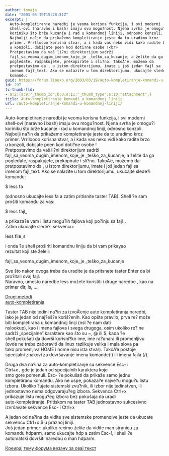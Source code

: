 ```yaml
---
author: tomaja
date: "2003-03-19T15:28:51Z"
excerpt: |
  Auto-kompletiranje naredbi je veoma korisna funkcija, i svi moderni
  shell-ovi (naravno i bash) imaju ovu mogu?nost. Njena svrha je omogu?i
  koriniku što brže kucanje i rad u komandnoj liniji, odnosno konzoli.
  Najbolji na?in da prikažemo kompletiranje jeste da to uradimo kroz
  primer. Vrrlloooo korisna stvar, a i kada vas neko vidi kako radite brzo
  u konzoli, dobijate poen kod doti?ne osobe !<br>
  Pretpostavimo da vaš li?ni direktorijum sadrži
  fajl_sa_veoma_dugim_imenom_koje_je _teško_za_kucanje, a želite da ga
  pogledate, raspakujete, prekopirate i sli?no. TakoÄ‘e, možemo da
  pretpostavimo da , u istom direktorijumu, imate i još jedan fajl sa
  imenom fajl_text. Ako se nalazite u tom direktorijumu, ukucajte slede?i
  komandu:
guid: https://forum.linuxo.org/2003/03/19/auto-kompletiranje-komandi-u-komandnoj-liniji/
id: 297
tc-thumb-fld:
- a:2:{s:9:"_thumb_id";b:0;s:11:"_thumb_type";s:10:"attachment";}
title: Auto-kompletiranje komandi u komandnoj liniji
url: /auto-kompletiranje-komandi-u-komandnoj-liniji/
---
```

Auto-kompletiranje naredbi je veoma korisna funkcija, i svi moderni  
shell-ovi (naravno i bash) imaju ovu mogu?nost. Njena svrha je omogu?i  
koriniku što brže kucanje i rad u komandnoj liniji, odnosno konzoli.  
Najbolji na?in da prikažemo kompletiranje jeste da to uradimo kroz  
primer. Vrrlloooo korisna stvar, a i kada vas neko vidi kako radite brzo  
u konzoli, dobijate poen kod doti?ne osobe !  
Pretpostavimo da vaš li?ni direktorijum sadrži  
fajl\_sa\_veoma\_dugim\_imenom\_koje\_je \_teško\_za_kucanje, a želite da ga  
pogledate, raspakujete, prekopirate i sli?no. TakoÄ‘e, možemo da  
pretpostavimo da , u istom direktorijumu, imate i još jedan fajl sa  
imenom fajl_text. Ako se nalazite u tom direktorijumu, ukucajte slede?i  
komandu:<!--break-->

  
$ less fa<TAB>

(odnosno ukucajte less fa a zatim pritisnite taster TAB). Shell ?e sam  
prošiti komandu za vas:

$ less fajl_

a prikaza?e vam i listu mogu?ih fajlova koji po?inju sa fajl_.  
Zatim ukucajte slede?i sekvencu:

less file_s<TAB>

i onda ?e shell proširiti komandnu liniju da bi vam prikayao  
rezultat koji ste želeli:

fajl\_sa\_veoma\_dugim\_imenom\_koje\_je \_teško\_za_kucanje

Sve što nakon ovoga treba da uradite je da pritsnete taster Enter da bi  
pro?itali ovaj fajl.  
Naravno, umesto naredbe less možete koristiti i druge naredbe , kao na  
primer dir, ls, &#8230;

<span style="text-decoration: underline;">Drugi metodi<br /> auto-kompletiranja</span>

Taster TAB nije jedini na?in za izvoÄ‘enje auto kompletiranja naredbi,  
iako je jedan od naj?eš?e koriš?enih. Kao opšte pravilo, prva re? može  
biti kompletirana u komandnoj liniji (nsl<TAB> ?e nam dati  
nslookup), kao i imena fajlova i svega drugoga, osim ukoliko re? ne  
sadrži &#8222;specijalne&#8220; karaktere kao što su ~, @ ili $, kada ?e  
shell pokušati da dovrši korisni?ko ime, ime ra?unara ili promenljivu  
(ovde ne treba zaboraviti da linux razlikuje velika i mala slova pa  
tako promenljiva HOME i home nisu ista stvar). TakoÄ‘e postoje  
specijalni znakovi za dovršavanje imena komande(!) ili imena fajla (/). 

Druga dva na?ina za auto-kompletiranje su sekvence Esc-<x> i  
Ctrl+x <x>, gde je <x> jedan od specijalnih karaktera koje  
smo gore pomenuli. Esc-<x> ?e pokušati da prikaže samo jednu  
kompletiranu komandu. Ako ne uspe, pokaza?e najve?u mogu?u listu  
izbora. Ukoliko ?ujete sistemski zvu?nik, ili izbor nije jedinstven, ili  
jednostavno nema odgovaraju?eg izbora. Sekvenca Ctrl+x <x>  
prikazuje listu mogu?eg izbora bez pokušaja da uradi  
auto-kompletiranje. Pritiskom na taster TAB jednostavno sukcesivno  
izvršavate sekvence Esc-<x> i Ctrl+x <x>

A jedan od na?ina da vidite sve sistemske promenqive jeste da ukucate  
sekvencu Ctrl+x $ u praznoj liniji.  
Još jedan primer: ukoliko recimo želite da vidite man stranicu za  
komandu hdparm, samo ukucajte hdp a zatim Esc-!, i shell ?e  
automatski dovršiti naredbu o man hdparm.

[Креирај тему форума везану за овај текст](https://linuxo.org/nova-tema-na-forumu/?se_pid=297)